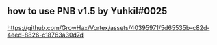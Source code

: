 ## how to use PNB v1.5 by Yuhkil#0025

https://github.com/GrowHax/Vortex/assets/40395971/5d65535b-c82d-4eed-8826-c18763a30d7d

